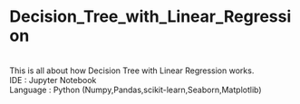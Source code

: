 # Decision_Tree_with_Linear_Regression

<br> This is all about how Decision Tree with Linear Regression works.
<br> IDE : Jupyter Notebook
<br> Language : Python (Numpy,Pandas,scikit-learn,Seaborn,Matplotlib)
